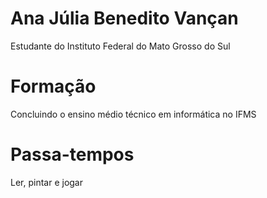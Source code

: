 # Ana Júlia Benedito Vançan

Estudante do Instituto Federal do Mato Grosso do Sul

# Formação

Concluindo o ensino médio técnico em informática no IFMS

# Passa-tempos

Ler, pintar e jogar